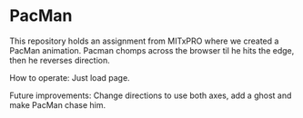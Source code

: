 # PacMan
This repository holds an assignment from MITxPRO where we created a PacMan animation.  Pacman chomps across the browser til he hits the edge, then he reverses direction. 

How to operate:
Just load page.

Future improvements:  Change directions to use both axes, add a ghost and make PacMan chase him.
